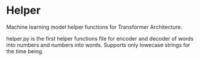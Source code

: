 # Helper
Machine learning model helper functions for Transformer Architecture.

helper.py is the first helper functions file for encoder and decoder of words into numbers and numbers into words.
Supports only lowecase strings for the time being.
